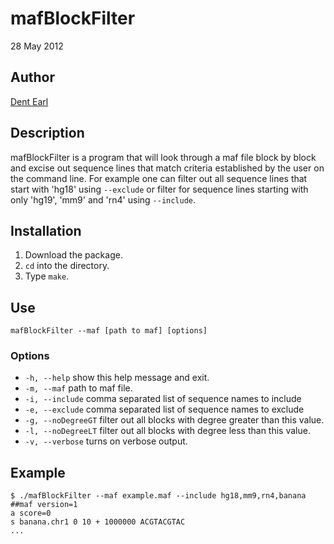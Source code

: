 # mafBlockFilter

28 May 2012

## Author

[Dent Earl](https://github.com/dentearl/)

## Description
mafBlockFilter is a program that will look through a maf file block by block and excise out sequence lines that match criteria established by the user on the command line. For example one can filter out all sequence lines that start with 'hg18' using <code>--exclude</code> or filter for sequence lines starting with only 'hg19', 'mm9' and 'rn4' using <code>--include</code>.

## Installation
1. Download the package.
2. <code>cd</code> into the directory.
3. Type <code>make</code>.

## Use
<code>mafBlockFilter --maf [path to maf] [options] </code>

### Options
* <code>-h, --help</code>   show this help message and exit.
* <code>-m, --maf</code>   path to maf file.
* <code>-i, --include</code>   comma separated list of sequence names to include
* <code>-e, --exclude</code>   comma separated list of sequence names to exclude
* <code>-g, --noDegreeGT</code>       filter out all blocks with degree greater than this value.
* <code>-l, --noDegreeLT</code>       filter out all blocks with degree less than this value.
* <code>-v, --verbose</code>   turns on verbose output.

## Example
    $ ./mafBlockFilter --maf example.maf --include hg18,mm9,rn4,banana
    ##maf version=1
    a score=0
    s banana.chr1 0 10 + 1000000 ACGTACGTAC
    ...
    


